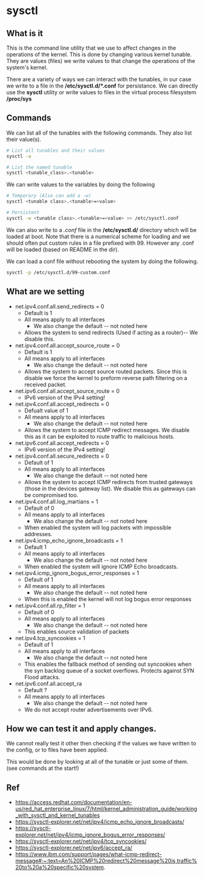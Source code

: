 # sysctl
## What is it
This is the command line utility that we use to affect changes in the operations of the kernel. This is done by changing various kernel tunable. They are values (files) we write values to that change the operations of the system's kernel. 

There are a variety of ways we can interact with the tunables, in our case we write to a file in the **/etc/sysctl.d/*.conf** for persistance. We can directly use the **sysctl** utility or write values to files in the virtual process filesystem **/proc/sys** 

## Commands 

We can list all of the tunables with the following commands. They also list their value(s).
```sh
# List all tunables and their values
sysctl -a

# List the named tunable
sysctl <tunable_class>.<tunable>
```


We can write values to the variables by doing the following 
```sh
# Temporary (Also can add a -w)
sysctl <tunable class>.<tunable>=<value>

# Persistent
sysctl -w <tunable class>.<tunable>=<value> >> /etc/sysctl.conf
```

We can also write to a *.conf* file in the **/etc/sysctl.d/** directory which will be loaded at boot. Note that there is a numerical scheme for loading and we should often put custom rules in a file prefixed with 99. However any .conf will be loaded (based on README in the dir).

We can load a conf file without rebooting the system by doing the following.
```sh
sysctl -p /etc/sysctl.d/99-custom.conf
```

## What are we setting 
* net.ipv4.conf.all.send_redirects = 0
  * Default is 1
  * All means apply to all interfaces
    * We also change the default -- not noted here
  * Allows the system to send redirects (Used if acting as a router)-- We disable this.
* net.ipv4.conf.all.accept_source_route = 0
  * Default is 1
  * All means apply to all interfaces
    * We also change the default -- not noted here
  * Allows the system to accept source routed packets. Since this is disable we force the kernel to preform reverse path filtering on a received packet.
* net.ipv6.conf.all.accept_source_route = 0
  * IPv6 version of the IPv4 setting!
* net.ipv4.conf.all.accept_redirects = 0 
  * Defualt value of 1
  * All means apply to all interfaces
    * We also change the default -- not noted here
  * Allows the system to accept ICMP redirect messages. We disable this as it can be exploited to route traffic to malicious hosts.
* net.ipv6.conf.all.accept_redirects = 0 
  * IPv6 version of the IPv4 setting!
* net.ipv4.conf.all.secure_redirects = 0
  * Default of 1
  * All means apply to all interfaces
    * We also change the default -- not noted here
  * Allows the system to accept ICMP redirects from trusted gateways (those in the devices gateway list). We disable this as gateways can be compromised too.
* net.ipv4.conf.all.log_martians = 1
  * Default of 0
  * All means apply to all interfaces
    * We also change the default -- not noted here
  * When enabled the system will log packets with impossible addresses.
* net.ipv4.icmp_echo_ignore_broadcasts = 1
  * Default 1
  * All means apply to all interfaces
    * We also change the default -- not noted here
  * When enabled the system will ignore ICMP Echo broadcasts.
* net.ipv4.icmp_ignore_bogus_error_responses = 1 
  * Default of 1
  * All means apply to all interfaces
    * We also change the default -- not noted here
  * When this is enabled the kernel will not log bogus error responses 
* net.ipv4.conf.all.rp_filter = 1 
  * Default of 0
  * All means apply to all interfaces
    * We also change the default -- not noted here
  * This enables source validation of packets
* net.ipv4.tcp_syncookies = 1 
  * Default of 1
  * All means apply to all interfaces
    * We also change the default -- not noted here
  * This enables the fallback method of sending out syncookies when the syn backlog queue of a socket overflows. Protects against SYN Flood attacks.
* net.ipv6.conf.all.accept_ra 
  * Default ? 
  * All means apply to all interfaces
    * We also change the default -- not noted here
  * We do not accept router advertisements over IPv6.
## How we can test it and apply changes.
We cannot really test it other then checking if the values we have written to the config, or to  files have been applied. 

This would be done by looking at all of the tunable or just some of them. (see commands at the start!)

## Ref
* https://access.redhat.com/documentation/en-us/red_hat_enterprise_linux/7/html/kernel_administration_guide/working_with_sysctl_and_kernel_tunables
* https://sysctl-explorer.net/net/ipv4/icmp_echo_ignore_broadcasts/
* https://sysctl-explorer.net/net/ipv4/icmp_ignore_bogus_error_responses/
* https://sysctl-explorer.net/net/ipv4/tcp_syncookies/
* https://sysctl-explorer.net/net/ipv6/accept_ra/
* https://www.ibm.com/support/pages/what-icmp-redirect-message#:~:text=An%20ICMP%20redirect%20message%20is,traffic%20to%20a%20specific%20system.